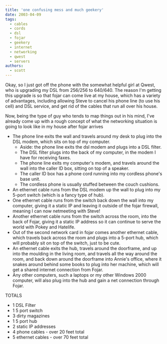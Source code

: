 ```yaml
---
title: 'one confusing mess and much geekery'
date: 2003-04-09
tags:
  - cables
  - cords
  - dsl
  - fojar
  - geekery
  - internet
  - networking
  - qwest
  - servers
authors:
  - scott
---
```


Okay, so I just got off the phone with the somewhat helpful girl at Qwest, who is upgrading my DSL from 256/256 to 640/640. The reason I'm getting this upgrade is so that fojar can come live at my house, which has a variety of advantages, including allowing Steve to cancel his phone line (to use his cell) and DSL service, and get rid of the cables that run all over his house.

Now, being the type of guy who tends to map things out in his mind, I've already come up with a rough concept of what the networking situation is going to look like in my house after fojar arrives

- The phone line exits the wall and travels around my desk to plug into the DSL modem, which sits on top of my computer.
  - Aside: the phone line exits the dsl modem and plugs into a DSL filter.
  - The DSL filter plugs into the back of my computer, in the modem I have for receiving faxes.
  - The phone line exits my computer's modem, and travels around the wall into the caller ID box, sitting on top of a speaker.
  - The caller ID box has a phone cord running into my cordless phone's base unit.
  - The cordless phone is usually stuffed between the couch cushions.
- An ethernet cable runs from the DSL modem up the wall to plug into my 5-port switch (which is a fancy type of hub).
- One ethernet cable runs from the switch back down the wall into my computer, giving it a static IP and leaving it outside of the fojar firewall, meaning I can now netmeeting with Steve!
- Another ethernet cable runs from the switch across the room, into the back of Fojar, giving it a static IP address so it can continue to serve the world with Pokey and Hatelife.
- Out of the second network card in fojar comes another ethernet cable, which travels back across the room and plugs into a 5-port hub, which will probably sit on top of the switch, just to be cute.
- An ethernet cable exits the hub, travels around the doorframe, and up into the moulding in the living room, and travels all the way around the room, and back down around the doorframe into Annie's office, where it snakes around behind some books to plug into her machine, which will get a shared internet connection from Fojar.
- Any other computers, such a laptops or my other Windows 2000 computer, will also plug into the hub and gain a net connection through Fojar.

TOTALS

- 1 DSL Filter
- 1 5 port switch
- 3 dirty magazines
- 1 5 port hub
- 2 static IP addresses
- 4 phone cables - over 20 feet total
- 5 ethernet cables - over 70 feet total
